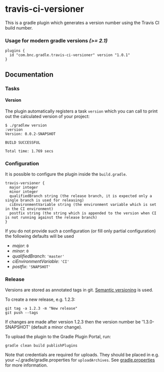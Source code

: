 # travis-ci-versioner

This is a gradle plugin which generates a version number using the Travis CI build number.

### Usage for modern gradle versions _(>= 2.1)_
```
plugins {
  id "com.bnc.gradle.travis-ci-versioner" version "1.0.1"
}
```

## Documentation

### Tasks

#### Version

The plugin automatically registers a task `version` which you can call to print out the calculated version of your project:

```
$ ./gradlew version
:version
Version: 0.0.2-SNAPSHOT

BUILD SUCCESSFUL

Total time: 1.769 secs
```

### Configuration

It is possible to configure the plugin inside the `build.gradle`.

~~~~
travis-versioner {
  major integer
  minor integer
  qualifiedBranch string (the release branch, it is expected only a single branch is used for releasing)
  ciEnvironmentVariable string (the environment variable which is set in the CI environment)
  postfix string (the string which is appended to the version when CI is not running against the release branch)
}

~~~~

If you do not provide such a configuration (or fill only partial configuration) the following defaults will be used
- _major_: `0`
- _minor_: `0`
- _qualifiedBranch_: `'master'`
- _ciEnvironmentVariable_: `'CI'`
- _postfix_: `'SNAPSHOT'`

### Release ###

Versions are stored as annotated tags in git. [Semantic versioning](http://semver.org) is used.

To create a new release, e.g. 1.2.3:

    git tag -a 1.2.3 -m "New release"
    git push --tags

If changes are made after version 1.2.3 then the version number be '1.3.0-SNAPSHOT' (default a minor change).

To upload the plugin to the Gradle Plugin Portal, run:

    gradle clean build publishPlugins

Note that credentials are required for uploads. They should be placed in e.g. your
~/.gradle/gradle.properties for `uploadArchives`.
See [gradle.properties](gradle.properties) for more information.
